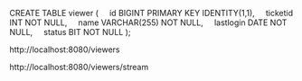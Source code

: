 
CREATE TABLE viewer (
    id BIGINT PRIMARY KEY IDENTITY(1,1),
    ticketid INT NOT NULL,
    name VARCHAR(255) NOT NULL,
    lastlogin DATE NOT NULL,
    status BIT NOT NULL
);


http://localhost:8080/viewers

http://localhost:8080/viewers/stream